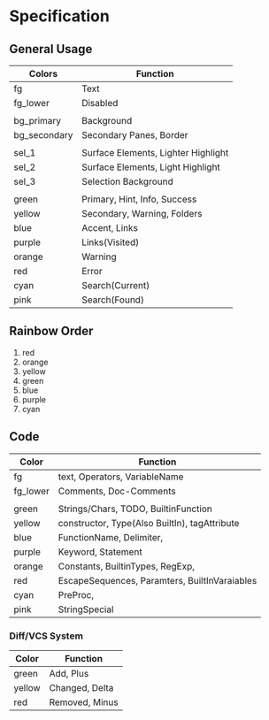 # Specification

## General Usage

| Colors        | Function |
|---------------| --------------- |
| fg            | Text |
| fg_lower      | Disabled |
|||
| bg_primary    | Background |
| bg_secondary  | Secondary Panes, Border |
|||
| sel_1         | Surface Elements, Lighter Highlight |
| sel_2         | Surface Elements, Light Highlight |
| sel_3         | Selection Background |
|||
| green         | Primary, Hint, Info, Success |
| yellow        | Secondary, Warning, Folders|
| blue          | Accent, Links |
| purple        | Links(Visited) |
| orange        | Warning |
| red           | Error |
| cyan          | Search(Current) |
| pink          | Search(Found) |

## Rainbow Order

1. red
2. orange
3. yellow
4. green
5. blue
6. purple
7. cyan

## Code

| Color     | Function |
|---------- | --------------- |
| fg        | text, Operators, VariableName |
| fg_lower  | Comments, Doc-Comments |
|||
| green     | Strings/Chars, TODO, BuiltinFunction |
| yellow    | constructor, Type(Also BuiltIn), tagAttribute|
| blue      | FunctionName, Delimiter, |
| purple    | Keyword, Statement |
| orange    | Constants, BuiltinTypes, RegExp, |
| red       | EscapeSequences, Paramters, BuiltInVaraiables |
| cyan      | PreProc,  |
| pink      | StringSpecial |

### Diff/VCS System

| Color     | Function |
|---------- | --------------- |
| green     | Add, Plus |
| yellow    | Changed, Delta |
| red       | Removed, Minus |
